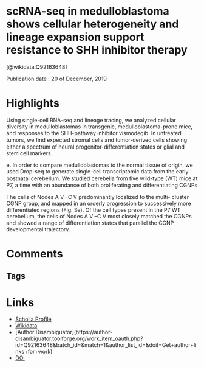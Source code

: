 
scRNA-seq in medulloblastoma shows cellular heterogeneity and lineage expansion support resistance to SHH inhibitor therapy
===========================================================================================================================
  
  [@wikidata:Q92163648]  
  
Publication date : 20 of December, 2019  

# Highlights

Using single-cell RNA-seq and lineage tracing, we analyzed cellular diversity in medulloblastomas in transgenic, medulloblastoma-prone mice, and responses to the SHH-pathway inhibitor vismodegib. In untreated tumors, we ﬁnd expected stromal cells and tumor-derived cells showing either a spectrum of neural progenitor-differentiation states or glial and stem cell markers.

e. In order
to compare medulloblastomas to the normal tissue of origin, we
used Drop-seq to generate single-cell transcriptomic data from
the early postnatal cerebellum. We studied cerebella from ﬁve
wild-type (WT) mice at P7, a time with an abundance of both
proliferating and differentiating CGNPs


The cells of Nodes A V –C V predominantly localized to the multi-
cluster CGNP group, and mapped in an orderly progression to
successively more differentiated regions (Fig. 3e). Of the cell types
present in the P7 WT cerebellum, the cells of Nodes A V –C V most
closely matched the CGNPs and showed a range of differentiation
states that parallel the CGNP developmental trajectory.


# Comments

## Tags

# Links
  
 * [Scholia Profile](https://scholia.toolforge.org/work/Q92163648)  
 * [Wikidata](https://www.wikidata.org/wiki/Q92163648)  
 * [Author Disambiguator](https://author-
disambiguator.toolforge.org/work_item_oauth.php?id=Q92163648&batch_id=&match=1&author_list_id=&doit=Get+author+links+for+work)  
 * [DOI](https://doi.org/10.1038/S41467-019-13657-6)  
